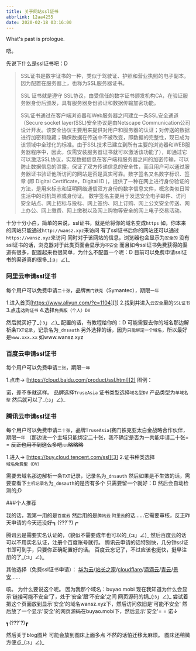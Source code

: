 ```yaml
---
title: 关于网站ssl证书
abbrlink: 12aa4255
date: 2020-02-18 03:16:00
---
```

What's past is prologue.

<!--more-->唔。
先说下什么是ssl证书吧：D

> SSL证书是数字证书的一种，类似于驾驶证、护照和营业执照的电子副本。因为配置在服务器上，也称为SSL服务器证书。
>
> SSL 证书就是遵守 SSL协议，由受信任的数字证书颁发机构CA，在验证服务器身份后颁发，具有服务器身份验证和数据传输加密功能。
>
>SSL证书通过在客户端浏览器和Web服务器之间建立一条SSL安全通道（Secure socket layer(SSL)安全协议是由Netscape Communication公司设计开发。该安全协议主要用来提供对用户和服务器的认证；对传送的数据进行加密和隐藏；确保数据在传送中不被改变，即数据的完整性，现已成为该领域中全球化的标准。由于SSL技术已建立到所有主要的浏览器和WEB服务器程序中，因此，仅需安装服务器证书就可以激活该功能了），即通过它可以激活SSL协议，实现数据信息在客户端和服务器之间的加密传输，可以防止数据信息的泄露，保证了双方传递信息的安全性，而且用户可以通过服务器证书验证他所访问的网站是否是真实可靠。数字签名又名数字标识、签章 (即 Digital Certificate，Digital ID )，提供了一种在网上进行身份验证的方法，是用来标志和证明网络通信双方身份的数字信息文件，概念类似日常生活中的司机驾照或身份证。 数字签名主要用于发送安全电子邮件、访问安全站点、网上招标与投标、网上签约、网上订购、网上公文安全传送、网上办公、网上缴费、网上缴税以及网上购物等安全的网上电子交易活动。

十分十分小白，简单的来说，ssl证书，就是给将你的域名变成`https`
如，你本来的网站只能通过`http://wansz.xyz`来访问
有了ssl证书后你的网站还可以通过`https://wansz.xyz`来访问
同时对于该网站的信息，浏览器也会显示为`安全的`
没有ssl证书的话，浏览器对于此类页面会显示为`不安全`
而且如今ssl证书免费获得的渠道有很多，配置起来也很简单，为什么不配置一个呢：D
目前可以免费申请ssl证书的渠道真的很多_(:з」∠)_

### 阿里云申请ssl证书
每个用户可以免费申请`二十张`，品牌`赛门铁克`（Symantec），期限`一年`

1.进入首页[https://www.aliyun.com/?e=1104][1]
2.找到并进入`云安全`里的`SSL证书`
3.点击`选购证书`
4.选择`免费版（个人）DV`

然后就买好了_(:з」∠)_
配置的话，有教程给你的：D
可能需要去你的域名那边解析条`TXT记录`，记录名为`_dnsauth`
另外选择的话，因为`只能绑定一个域名`，所以最好是`www.xxx.xx`
如www.wansz.xyz

### 百度云申请ssl证书
每个用户可以免费申请`三张`，期限`一年` 

1.点击→ [https://cloud.baidu.com/product/ssl.html][2]
图例：

诺，差不多就这样。
品牌选择`TruseAsia`
证书类型选择`域名型DV`
产品类型为`单域名型`
然后就可以了_(:з」∠)_

### 腾讯云申请ssl证书
每个用户可以免费申请`二十张`，品牌`TruseAsia`(赛门铁克亚太白金战略合作伙伴，期限`一年`
（那边说一个主域只能绑定二十张，我不确定是否为一共能申请二十张= =
~~反正也用不到这么多吧....略略略~~

1.进入→ [https://buy.cloud.tencent.com/ssl][3]
2.证书种类选择`域名免费型（DV）`

需要去域名那边解析一条`TXT`记录，记录名为`_dnsauth`
然后如果是不生效的话，需要查看下`主机记录名`为`_dnsauth`的是否有多个
只需要留一个就好：D
然后会自动检测的;D


###个人推荐

我的话，我第一用的是`百度云`
然后用的是`腾讯云`
`阿里云`的话……它需要审核，反正昨天申请的今天还没好┓(???`?)┏

腾讯云是需要实名认证的，（貌似不需要成年也可以的_(:з」∠)_
然后百度云的话可以不用实名认证，注册个百度账号就行。
腾讯云申请的话特别快，几分钟ssl证书即可到手，只要你正确配置好的话。
百度云忘记了，不过应该也挺快，挺早注册的了_(:з」∠)_

其他选择（免费ssl证书申请）：
[华为云][4]/[站长之家][5]/[cloudflare][6]/[滴滴云][7]/[青云][8]/[景安][9]……



咳。
为什么要说这个呢。
因为我那个域名：buyao.mobi
现在我知道为什么会显示‘链接可能不安全’了，处于‘安全’跟‘不安全’之间
网页源码的锅_(:з」∠)_
尝试着把这个页面放到显示‘安全’的域名wansz.xyz下，然后访问依旧是'可能不安全'
然后放了一个显示'安全'的网页源码在buyao.mobi下，然后显示'安全'= =
诺↓


┓(???`?)┏

然后关于blog图片
可能会放到图床上面多点
不然的话怕迁移太麻烦。
图床还稍微方便点_(:з」∠)_

[1]: https://www.aliyun.com/?e=1104
[2]: https://cloud.baidu.com/product/ssl.html
[3]: https://buy.cloud.tencent.com/ssl
[4]: https://www.huaweicloud.com/product/scm.html
[5]: http://aq.chinaz.com/SSL
[6]: https://www.cloudflare.com/ssl/
[7]: https://www.didiyun.com/production/cert.html
[8]: https://www.qingcloud.com/pricing#/SSLCertificate
[9]: https://www.zzidc.com/ssl/showfree